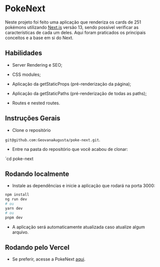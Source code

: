 # PokeNext

Neste projeto foi feito uma aplicação que renderiza os cards de 251 pokémons utilizando [Next.js](https://nextjs.org/) versão 13, sendo possível verificar as características de cada um deles. Aqui foram praticados os principais conceitos e a base em si do Next.

## Habilidades

- Server Rendering e SEO;

- CSS modules;

- Aplicação da getStaticProps (pré-renderização da página);

- Aplicação da getStaticPaths (pré-renderização de todas as paths);

- Routes e nested routes.

## Instruções Gerais

- Clone o repositório

 `git@github.com:GeovanaAugusta/poke-next.git`.
 
 - Entre na pasta do repositório que você acabou de clonar:
    
 `cd poke-next

## Rodando localmente

- Instale as dependências e inicie a aplicação que rodará na porta 3000:

``` bash
npm install
ng run dev
# ou
yarn dev
# ou
pnpm dev
```
- A aplicação será automaticamente atualizada caso atualize algum arquivo.

## Rodando pelo Vercel

- Se preferir, acesse a PokeNext <a href="https://poke-next-peach.vercel.app/" target="_blank">aqui</a>.



